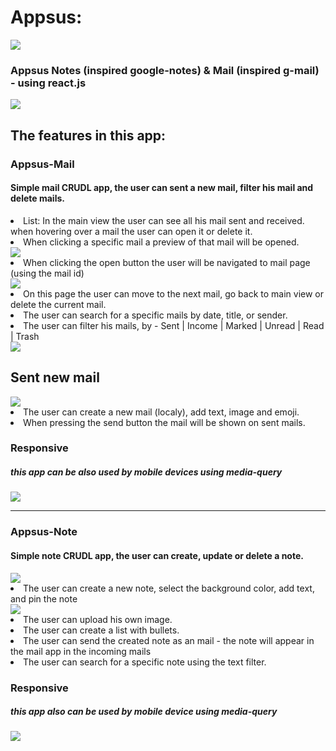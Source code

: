 <h1>Appsus:</h1>

<img src="https://i.imagesup.co/images2/0bc9c5fa988d1096f6ed3caae16fe838f3a2b829.png" />


<h3>Appsus Notes (inspired google-notes) & Mail (inspired g-mail) - using react.js</h3>

<img src="https://im3.ezgif.com/tmp/ezgif-3-4c779d3de4.gif" />


<h2>The features in this app:</h2>

<h3>Appsus-Mail</h3>

<h4>Simple mail CRUDL app, the user can sent a new mail, filter his mail and delete mails.</h4>

<li>List: In the main view the user can see all his mail sent and received. when hovering over a mail the user can open it or delete it.</li>

<li>When clicking a specific mail a preview of that mail will be opened. </li>

<img src="https://i.imagesup.co/images2/d9e406a76e60dfeff0d964f1fd0c962228d53031.png" />

<li>When clicking the open button the user will be navigated to mail page (using the mail id)</li>

<img src="https://i.imagesup.co/images2/a39d531fd3cb1243ecac711364b7c914f3de9737.png" />

<li>On this page the user can move to the next mail, go back to main view or delete the current mail.</li>

<li>The user can search for a specific mails by date, title, or sender.</li>

<li>The user can filter his mails, by -  Sent | Income | Marked | Unread | Read | Trash</li>

<img src="https://i.imagesup.co/images2/c9260199a3fdc8e6e4b6baf1f11f0d2e691f3076.png" />

<h2>Sent new mail</h2>

<img src="https://i.imagesup.co/images2/2b4dc66ee9cbaad920b8e3bd60ab5da8c476c146.png" />

<li>The user can create a new mail (localy), add text, image and emoji.</li>

<li>When pressing the send button the mail will be shown on sent mails.</li>

<h3>Responsive</h3>
<h5>this app can be also used by mobile devices using media-query</h5>

<img src="https://i.imagesup.co/images2/552077c5b12a946955d18547ca3ab507c7a22d28.png" />

<hr/>

<h3>Appsus-Note</h3>

<h4>Simple note CRUDL app, the user can create, update or delete a note.</h4>

<img src="https://i.imagesup.co/images2/1d5a4fcf287fd85e20fc8321daa32780d5db6779.png" />

<li>The user can create a new note, select the background color, add text, and pin the note</li>

<img src="https://i.imagesup.co/images2/48a104a6d2d97022cacee254ab9e948ef2f8a9b2.png" />

<li>The user can upload his own image.</li>

<li>The user can create a list with bullets.</li>

<li>The user can send the created note as an mail - the note will appear in the mail app in the incoming mails</li>

<li>The user can search for a specific note using the text filter.</li>

<h3>Responsive</h3>
<h5>this app also can be used by mobile device using media-query</h5>

<img src="https://i.imagesup.co/images2/e91085da180a2f7a44566eb3762541108ab8baf7.png" />








